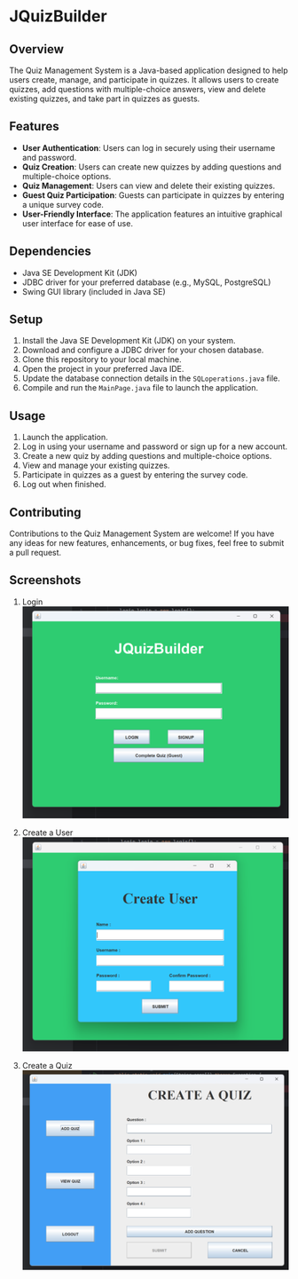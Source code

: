 # JQuizBuilder

## Overview
The Quiz Management System is a Java-based application designed to help users create, manage, and participate in quizzes. It allows users to create quizzes, add questions with multiple-choice answers, view and delete existing quizzes, and take part in quizzes as guests.

## Features
- **User Authentication**: Users can log in securely using their username and password.
- **Quiz Creation**: Users can create new quizzes by adding questions and multiple-choice options.
- **Quiz Management**: Users can view and delete their existing quizzes.
- **Guest Quiz Participation**: Guests can participate in quizzes by entering a unique survey code.
- **User-Friendly Interface**: The application features an intuitive graphical user interface for ease of use.

## Dependencies
- Java SE Development Kit (JDK)
- JDBC driver for your preferred database (e.g., MySQL, PostgreSQL)
- Swing GUI library (included in Java SE)

## Setup
1. Install the Java SE Development Kit (JDK) on your system.
2. Download and configure a JDBC driver for your chosen database.
3. Clone this repository to your local machine.
4. Open the project in your preferred Java IDE.
5. Update the database connection details in the `SQLoperations.java` file.
6. Compile and run the `MainPage.java` file to launch the application.

## Usage
1. Launch the application.
2. Log in using your username and password or sign up for a new account.
3. Create a new quiz by adding questions and multiple-choice options.
4. View and manage your existing quizzes.
5. Participate in quizzes as a guest by entering the survey code.
6. Log out when finished.

## Contributing
Contributions to the Quiz Management System are welcome! If you have any ideas for new features, enhancements, or bug fixes, feel free to submit a pull request.

## Screenshots
1. Login
![Login page](img/Screenshot%202024-03-30%20113750.png)
2. Create a User
   ![Create a user](img/Screenshot%202024-03-30%20113803.png)

3. Create a Quiz
   ![create a quize](img/Screenshot%202024-03-30%20113818.png)


